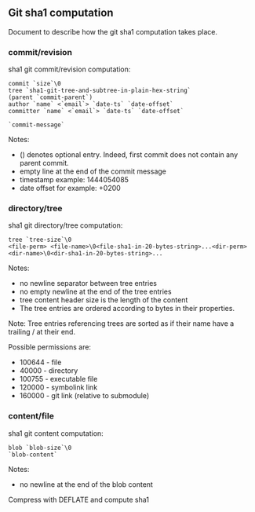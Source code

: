Git sha1 computation
--------------------

Document to describe how the git sha1 computation takes place.

### commit/revision

sha1 git commit/revision computation:

    commit `size`\0
    tree `sha1-git-tree-and-subtree-in-plain-hex-string`
    (parent `commit-parent`)
    author `name` <`email`> `date-ts` `date-offset`
    committer `name` <`email`> `date-ts` `date-offset`

    `commit-message`


Notes:
- () denotes optional entry. Indeed, first commit does not contain any parent commit.
- empty line at the end of the commit message
- timestamp example: 1444054085
- date offset for example: +0200

### directory/tree

sha1 git directory/tree computation:

    tree `tree-size`\0
    <file-perm> <file-name>\0<file-sha1-in-20-bytes-string>...<dir-perm> <dir-name>\0<dir-sha1-in-20-bytes-string>...


Notes:
- no newline separator between tree entries
- no empty newline at the end of the tree entries
- tree content header size is the length of the content
- The tree entries are ordered according to bytes in their <name> properties.

Note: Tree entries referencing trees are sorted as if their name have a trailing /
at their end.

Possible permissions are:
- 100644 - file
- 40000  - directory
- 100755 - executable file
- 120000 - symbolink link
- 160000 - git link (relative to submodule)

### content/file

sha1 git content computation:

    blob `blob-size`\0
    `blob-content`

Notes:
- no newline at the end of the blob content

Compress with DEFLATE and compute sha1
